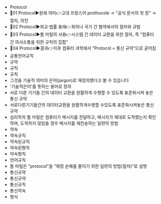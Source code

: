 ﻿- Protocol
- 📌01 Protocol▶️원래 의미👉고대 프랑스어 prothocole → "공식 문서의 첫 장" → 절차, 의전
- 📌02 Protocol▶️외교·법률 용례👉회의나 국가 간 협약에서의 절차와 규범
- 📌03 Protocol▶️톰 마릴의 사용👉시스템 간 데이터 교환을 위한 절차, 즉 "컴퓨터 간 의사소통을 위한 규칙의 집합"
- 📌04 Protocol▶️결과👉이후 컴퓨터 과학에서 “Protocol = 통신 규약”으로 굳어짐
- 공통언어규칙
- 규약
- 규칙
- 규칙
- 그것을 기술적 의미의 은어(jargon)로 재정의했다고 볼 수 있습니다
- '기술적은어'를 뜻하는 용어로 정의
- 서로 다른 기기들 간의 데이터 교환을 원활하게 수행할 수 있도록 표준화시켜 놓은 통신 규약
- 서로다른기기들간의 데이터교환을 원활하게수행할 수있도록 표준화시켜놓은 통신규약
- 심리학자 톰 마릴은 컴퓨터가 메시지를 전달하고, 메시지가 제대로 도착했는지 확인하며, 도착하지 않았을 경우 메시지를 재전송하는 일련의 방법
- 약속
- 약속규칙
- 약속된규칙
- 약속된형칙
- 약속형칙
- 언어규칙
- 톰 마릴은 "protocol"을 “재정 손해를 줄이기 위한 일련의 방법(절차)”로 설명
- 통신규약
- 통신규약
- 통신규칙
- 통신약속
- 형식
